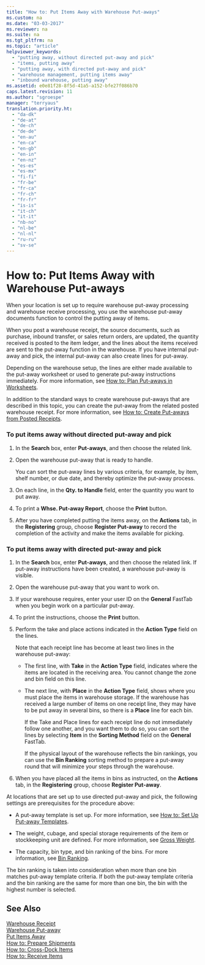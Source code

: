 ```yaml
---
title: "How to: Put Items Away with Warehouse Put-aways"
ms.custom: na
ms.date: "03-03-2017"
ms.reviewer: na
ms.suite: na
ms.tgt_pltfrm: na
ms.topic: "article"
helpviewer_keywords: 
  - "putting away, without directed put-away and pick"
  - "items, putting away"
  - "putting away, with directed put-away and pick"
  - "warehouse management, putting items away"
  - "inbound warehouse, putting away"
ms.assetid: e0e81f28-8f5d-41a5-a152-bfe27f086b70
caps.latest.revision: 11
ms.author: "sgroespe"
manager: "terryaus"
translation.priority.ht: 
  - "da-dk"
  - "de-at"
  - "de-ch"
  - "de-de"
  - "en-au"
  - "en-ca"
  - "en-gb"
  - "en-in"
  - "en-nz"
  - "es-es"
  - "es-mx"
  - "fi-fi"
  - "fr-be"
  - "fr-ca"
  - "fr-ch"
  - "fr-fr"
  - "is-is"
  - "it-ch"
  - "it-it"
  - "nb-no"
  - "nl-be"
  - "nl-nl"
  - "ru-ru"
  - "sv-se"
---
```

# How to: Put Items Away with Warehouse Put-aways
When your location is set up to require warehouse put\-away processing and warehouse receive processing, you use the warehouse put\-away documents function to control the putting away of items.  
  
 When you post a warehouse receipt, the source documents, such as purchase, inbound transfer, or sales return orders, are updated, the quantity received is posted to the item ledger, and the lines about the items received are sent to the put\-away function in the warehouse. If you have internal put\-away and pick, the internal put\-away can also create lines for put\-away.  
  
 Depending on the warehouse setup, the lines are either made available to the put\-away worksheet or used to generate put\-away instructions immediately. For more information, see [How to: Plan Put\-aways in Worksheets](../WarehouseActivities/how-to-plan-put-aways-in-worksheets.md).  
  
 In addition to the standard ways to create warehouse put\-aways that are described in this topic, you can create the put\-away from the related posted warehouse receipt. For more information, see [How to: Create Put\-aways from Posted Receipts](../WarehouseActivities/how-to-create-put-aways-from-posted-receipts.md).  
  
### To put items away without directed put\-away and pick  
  
1.  In the **Search** box, enter **Put\-aways**, and then choose the related link.  
  
2.  Open the warehouse put\-away that is ready to handle.  
  
     You can sort the put\-away lines by various criteria, for example, by item, shelf number, or due date, and thereby optimize the put\-away process.  
  
3.  On each line, in the **Qty. to Handle** field, enter the quantity you want to put away.  
  
4.  To print a **Whse. Put\-away Report**, choose the **Print** button.  
  
5.  After you have completed putting the items away, on the **Actions** tab, in the **Registering** group, choose **Register Put\-away** to record the completion of the activity and make the items available for picking.  
  
### To put items away with directed put\-away and pick  
  
1.  In the **Search** box, enter **Put\-aways**, and then choose the related link. If put\-away instructions have been created, a warehouse put\-away is visible.  
  
2.  Open the warehouse put\-away that you want to work on.  
  
3.  If your warehouse requires, enter your user ID on the **General** FastTab when you begin work on a particular put\-away.  
  
4.  To print the instructions, choose the **Print** button.  
  
5.  Perform the take and place actions indicated in the **Action Type** field on the lines.  
  
     Note that each receipt line has become at least two lines in the warehouse put\-away:  
  
    -   The first line, with **Take** in the **Action Type** field, indicates where the items are located in the receiving area. You cannot change the zone and bin field on this line.  
  
    -   The next line, with **Place** in the **Action Type** field, shows where you must place the items in warehouse storage. If the warehouse has received a large number of items on one receipt line, they may have to be put away in several bins, so there is a **Place** line for each bin.  
  
         If the Take and Place lines for each receipt line do not immediately follow one another, and you want them to do so, you can sort the lines by selecting **Item** in the **Sorting Method** field on the **General** FastTab.  
  
         If the physical layout of the warehouse reflects the bin rankings, you can use the **Bin Ranking** sorting method to prepare a put\-away round that will minimize your steps through the warehouse.  
  
6.  When you have placed all the items in bins as instructed, on the **Actions** tab, in the **Registering** group, choose **Register Put\-away**.  
  
 At locations that are set up to use directed put\-away and pick, the following settings are prerequisites for the procedure above:  
  
-   A put\-away template is set up. For more information, see [How to: Set Up Put\-away Templates](../WarehouseActivities/how-to-set-up-put-away-templates.md).  
  
-   The weight, cubage, and special storage requirements of the item or stockkeeping unit are defined. For more information, see [Gross Weight](../Topic/\($%20T_27_41%20Gross%20Weight%20$\).md).  
  
-   The capacity, bin type, and bin ranking of the bins. For more information, see [Bin Ranking](../Topic/\($%20T_7354_21%20Bin%20Ranking%20$\).md).  
  
 The bin ranking is taken into consideration when more than one bin matches put\-away template criteria. If both the put\-away template criteria and the bin ranking are the same for more than one bin, the bin with the highest number is selected.  
  
## See Also  
 [Warehouse Receipt](../Topic/\($%20N_5768%20Warehouse%20Receipt%20$\).md)   
 [Warehouse Put\-away](../Topic/\($%20N_5770%20Warehouse%20Put-away%20$\).md)   
 [Put Items Away](../WarehouseActivities/put-items-away.md)   
 [How to: Prepare Shipments](../Topic/How%20to:%20Prepare%20Shipments.md)   
 [How to: Cross\-Dock Items](../Receiving/how-to-cross-dock-items.md)   
 [How to: Receive Items](../Receiving/how-to-receive-items.md)